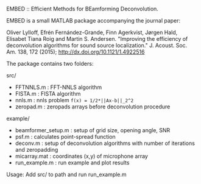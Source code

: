 EMBED :: Efficient Methods for BEamforming Deconvolution.

EMBED is a small MATLAB package accompanying the journal paper:

Oliver Lylloff, Efrén Fernández-Grande, Finn Agerkvist, Jørgen Hald, Elisabet Tiana Roig and Martin S. Andersen.
"Improving the efficiency of deconvolution algorithms for sound source localization."
J. Acoust. Soc. Am. 138, 172 (2015); http://dx.doi.org/10.1121/1.4922516

The package contains two folders:

src/
- FFTNNLS.m : FFT-NNLS algorithm
- FISTA.m : FISTA algorithm
- nnls.m : nnls problem ``` f(x) = 1/2*||Ax-b||_2^2 ```
- zeropad.m : zeropads arrays before deconvolution procedure

example/
- beamformer_setup.m : setup of grid size, opening angle, SNR
- psf.m : calculates point-spread function
- deconv.m : setup of deconvolution algorithms with number of iterations and zeropadding
- micarray.mat : coordinates (x,y) of microphone array
- run_example.m : run example and plot results
	
Usage: Add src/ to path and run run_example.m
